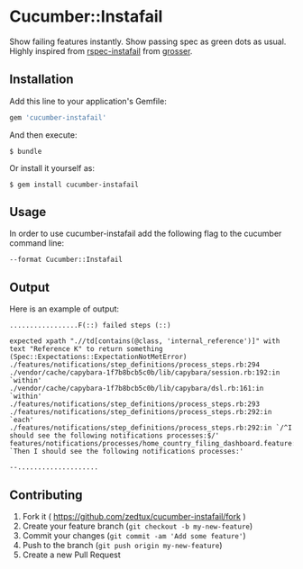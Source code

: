 # Cucumber::Instafail

Show failing features instantly. Show passing spec as green dots as usual.
Highly inspired from
[rspec-instafail](https://github.com/grosser/rspec-instafail) from
[grosser](https://github.com/grosser).

## Installation

Add this line to your application's Gemfile:

```ruby
gem 'cucumber-instafail'
```

And then execute:

    $ bundle

Or install it yourself as:

    $ gem install cucumber-instafail

## Usage

In order to use cucumber-instafail add the following flag to the cucumber
command line:

    --format Cucumber::Instafail

## Output

Here is an example of output:

    .................F(::) failed steps (::)

    expected xpath ".//td[contains(@class, 'internal_reference')]" with text "Reference K" to return something (Spec::Expectations::ExpectationNotMetError)
    ./features/notifications/step_definitions/process_steps.rb:294
    ./vendor/cache/capybara-1f7b8bcb5c0b/lib/capybara/session.rb:192:in `within'
    ./vendor/cache/capybara-1f7b8bcb5c0b/lib/capybara/dsl.rb:161:in `within'
    ./features/notifications/step_definitions/process_steps.rb:293
    ./features/notifications/step_definitions/process_steps.rb:292:in `each'
    ./features/notifications/step_definitions/process_steps.rb:292:in `/^I should see the following notifications processes:$/'
    features/notifications/processes/home_country_filing_dashboard.feature:152:in `Then I should see the following notifications processes:'

    --....................

## Contributing

1. Fork it ( https://github.com/zedtux/cucumber-instafail/fork )
2. Create your feature branch (`git checkout -b my-new-feature`)
3. Commit your changes (`git commit -am 'Add some feature'`)
4. Push to the branch (`git push origin my-new-feature`)
5. Create a new Pull Request
